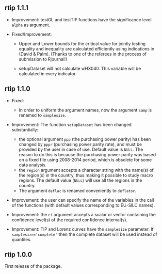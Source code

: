 rtip 1.1.1
----------------------------------------------------------------

* Improvement: testGL and testTIP functions have the significance level
  `alpha` as argument.

* Fixed/Improvement:
  - Upper and Lower bounds for the critical value for jointly 
  testing equality and inequality are calculated efficiently using
  indications in (David & Palm). (Thanks to one of the referees in 
  the process of submission to Rjournal!)
  
  - setupDataset will not calculate wHX040. This variable will be 
  calculated in every indicator.


rtip 1.1.0
----------------------------------------------------------------

* Fixed:
  - In order to uniform the argument names, now the argument `samp`
  is renamed to `samplesize`.

* Improvement: The function `setupDataset` has been changed substantially:
  - the optional argument `ppp` (the purchasing power parity) has been
    changed by `pppr` (purchasing power parity rate), and must be provided by 
    the user in case of use. Default value is `NULL`. The reason to do this is
    because the purchasing power parity was based on a fixed file using 2008-2014
    period, which is obsolete for some data analysis.
  - the `region` argument accepts a character string with the name(s)
    of the region(s) in the country, thus making it possible to study macro regions.
    The default value (`NULL`) will use all the regions in the country.
  - The argument `deflac` is renamed conveniently to `deflator`.

* Improvement: the user can specify the name of the variables in the call of
  the functions (with default values corresponding to EU-SILC names).

* Improvement: the `ci` argument accepts a scalar or vector containing the
  confidence level(s) of the required confidence interval(s).

* Improvement: TIP and Lorenz curves have the `samplesize` parameter. If
  `samplesize='complete'` then the complete dataset will be used instead of
  quantiles.


rtip 1.0.0
----------------------------------------------------------------

First release of the package.
